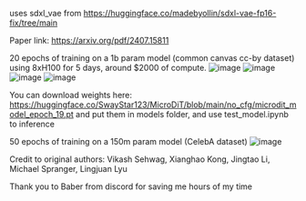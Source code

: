 uses sdxl_vae from https://huggingface.co/madebyollin/sdxl-vae-fp16-fix/tree/main

Paper link: https://arxiv.org/pdf/2407.15811

20 epochs of training on a 1b param model (common canvas cc-by dataset) using 8xH100 for 5 days, around $2000 of compute.
![image](https://github.com/user-attachments/assets/4c25004e-f8a1-4980-b096-6e9852ae7d70)
![image](https://github.com/user-attachments/assets/dfb8fea0-ea7c-492a-8791-9bd66bbba49e)
![image](https://github.com/user-attachments/assets/c65ee5b3-0184-41b0-a328-d4594eae3408)
![image](https://github.com/user-attachments/assets/8af8061a-ce7c-4c33-89f4-79a7c5afc585)


You can download weights here: https://huggingface.co/SwayStar123/MicroDiT/blob/main/no_cfg/microdit_model_epoch_19.pt
and put them in models folder, and use test_model.ipynb to inference

50 epochs of training on a 150m param model (CelebA dataset)
![image](https://github.com/user-attachments/assets/8abef7d3-71df-4ba0-9e07-d8faa0360159)

Credit to original authors: Vikash Sehwag, Xianghao Kong, Jingtao Li, Michael Spranger, Lingjuan Lyu

Thank you to Baber from discord for saving me hours of my time
